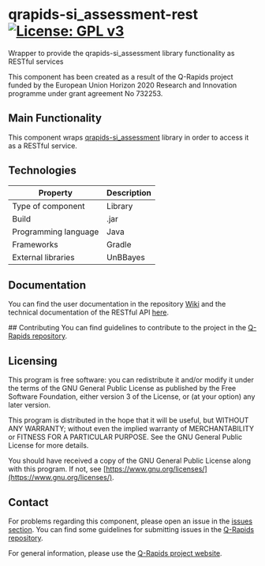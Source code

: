 # qrapids-si_assessment-rest [![License: GPL v3](https://img.shields.io/badge/License-GPLv3-blue.svg)](https://www.gnu.org/licenses/gpl-3.0)
Wrapper to provide the qrapids-si_assessment library functionality as RESTful services

This component has been created as a result of the Q-Rapids project funded by the European Union Horizon 2020 Research and Innovation programme under grant agreement No 732253.

## Main Functionality
This component wraps [qrapids-si_assessment](https://github.com/q-rapids/qrapids-si_assessment) library in order to access it as a RESTful service.

## Technologies
|Property|Description|
| -------------------- | ---------|
| Type of component    | Library  |
| Build                | .jar     |
| Programming language | Java     |
| Frameworks           | Gradle   |
| External libraries   | UnBBayes |

## Documentation
You can find the user documentation in the repository [Wiki](https://github.com/q-rapids/qrapids-si_assessment-rest/wiki) and the technical documentation of the RESTful API [here](https://qrapids.github.io/qrapids-si_assessment-rest).

## Contributing
You can find guidelines to contribute to the project in the [Q-Rapids repository](https://github.com/q-rapids/q-rapids/blob/master/CONTRIBUTING.md).

## Licensing
This program is free software: you can redistribute it and/or modify 	it under the terms of the GNU General Public License as published by 	the Free Software Foundation, either version 3 of the License, or 	 (at your option) any later version.

This program is distributed in the hope that it will be useful, but WITHOUT ANY WARRANTY; without even the implied warranty of MERCHANTABILITY or FITNESS FOR A PARTICULAR PURPOSE.  See the GNU General Public License for more details.

You should have received a copy of the GNU General Public License along with this program.  If not, see [https://www.gnu.org/licenses/](https://www.gnu.org/licenses/).


## Contact
For problems regarding this component, please open an issue in the [issues section](https://github.com/q-rapids/qrapids-si_assessment-rest/issues). You can find some guidelines for submitting issues in the [Q-Rapids repository](https://github.com/q-rapids/q-rapids/blob/master/CONTRIBUTING.md).

For general information, please use the [Q-Rapids project website](http://www.q-rapids.eu/contact).
